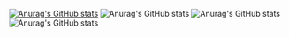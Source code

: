 
[![Anurag's GitHub stats](https://github-readme-stats.vercel.app/api?username=KingCode-01)](https://github.com/anuraghazra/github-readme-stats)
![Anurag's GitHub stats](https://github-readme-stats.vercel.app/api?username=KingCode-01&show=reviews,discussions_started,discussions_answered,prs_merged,prs_merged_percentage)
![Anurag's GitHub stats](https://github-readme-stats.vercel.app/api?username=KingCode-01&show_icons=true)
![Anurag's GitHub stats](https://github-readme-stats.vercel.app/api?username=KingCode-01&show_icons=true&theme=radical)






